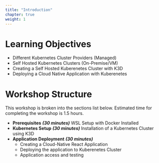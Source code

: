 ```yaml
---
title: "Introduction"
chapter: true
weight: 1
---
```


# Learning Objectives

- Different Kubernetes Cluster Providers (Managed)
- Self Hosted Kubernetes Clusters (On-Premise/VM)
- Creating a Self Hosted Kuberenetes Cluster with K3D
- Deploying a Cloud Native Application with Kuberenetes

# Workshop Structure

This workshop is broken into the sections list below. Estimated time for completing the workshop is 1.5 hours.​

- **Prerequisites** ***(30 minutes)*** WSL Setup with Docker Installed​
- **Kubernetes Setup** ***(30 minutes)*** Installation of a Kubernetes Cluster using K3D
- **Application Deployment** ***(30 minutes)***
  - Creating a Cloud-Native React Application 
  - Deploying the application to Kuberenetes Cluster
  - Application access and testing
